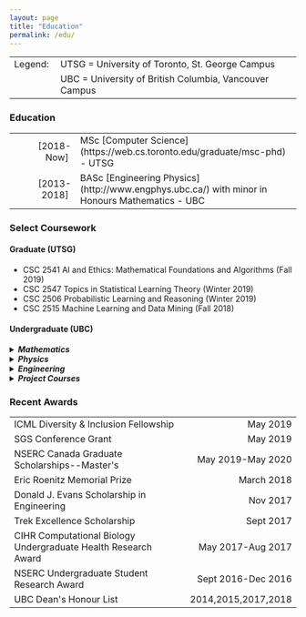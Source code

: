 ```yaml
---
layout: page
title: "Education"
permalink: /edu/
---
```


<table>
    <tr>
        <td style="text-align: right;">Legend:&nbsp;</td>
        <td style="text-align: left;">UTSG = University of Toronto, St. George Campus</td>
    </tr>
    <tr>
        <td></td>
        <td style="text-align: left;">UBC = University of British Columbia, Vancouver Campus</td>
    </tr>
</table>

### Education

<table>
    <tr>
        <td style="width: 100px; text-align: right;">[2018-Now]&nbsp;</td>
        <td style="text-align: left;">MSc [Computer Science](https://web.cs.toronto.edu/graduate/msc-phd) - UTSG</td>
    </tr>
        <td style="width: 100px; text-align: right;">[2013-2018]&nbsp;</td>
        <td style="text-align: left;">BASc [Engineering Physics](http://www.engphys.ubc.ca/) with minor in Honours Mathematics - UBC</td> 
</table>

### Select Coursework

#### Graduate (UTSG)

* CSC 2541 AI and Ethics: Mathematical Foundations and Algorithms (Fall 2019)
* CSC 2547 Topics in Statistical Learning Theory (Winter 2019)
* CSC 2506 Probabilistic Learning and Reasoning (Winter 2019)
* CSC 2515 Machine Learning and Data Mining (Fall 2018)

#### Undergraduate (UBC)

<details><summary><h5 style="display: inline">Mathematics</h5></summary>

<ul>
    <li> MATH 406 Variational and Approximate Methods in Applied Mathematics</li>
    <li> MATH 424 Classical Differential Geometry</li>
    <li> MATH 400 Applied Partial Differential Equations</li>
    <li> MATH 345 Applied Nonlinear Dynamics and Chaos</li>
    <li> MATH 322 Introduction to Group Theory</li>
    <li> MATH 320 Real Analysis I</li>
    <li> MATH 318 Probability with Physical Applications</li>
    <li> MATH 307 Applied Linear Algebra</li>
    <li> MATH 305 Applied Complex Analysis</li>
    <li> MATH 257 Partial Differential Equations</li>
    <li> MATH 255 Ordinary Differential Equations</li>
    <li> MATH 217 Multivariable and Vector Calculus</li>
    <li> MATH 221 Matrix Algebra</li>
</ul>
</details>

<details><summary><h5 style="display: inline">Physics</h5></summary>

<ul>
    <li> PHYS 408 Optics</li>
    <li> PHYS 403 Statistical Mechanics</li>
    <li> PHYS 401 Electromagnetic Theory</li>
    <li> PHYS 350 Applications of Classical Mechanics</li>
    <li> PHYS 304 Introduction to Quantum Mechanics</li>
    <li> PHYS 301 Electricity and Magnetism</li>
</ul>
</details>

<details><summary><h5 style="display: inline">Engineering</h5></summary>

<ul>
    <li> ELEC 341 Systems and Control</li>
    <li> ELEC 301 Electronic Circuits</li>
    <li> CPEN 312 Digital Systems and Microcomputers</li>
... and many more!
</ul>
</details>

<details><summary><h5 style="display: inline">Project Courses</h5></summary>

<ul>
    <li> ENPH 479 Engineering Physics Project II</li>
    <li> ENPH 459 Engineering Physics Project I</li>
</ul>
</details>

### Recent Awards

| | | 
|:---|---:| 
| ICML Diversity & Inclusion Fellowship | May 2019 |
| SGS Conference Grant | May 2019 |
| NSERC Canada Graduate Scholarships--Master's | May 2019-May 2020 |
| Eric Roenitz Memorial Prize | March 2018 |
| Donald J. Evans Scholarship in Engineering | Nov 2017 |
| Trek Excellence Scholarship | Sept 2017 |
| CIHR Computational Biology Undergraduate Health Research Award | May 2017-Aug 2017 |
| NSERC Undergraduate Student Research Award | Sept 2016-Dec 2016 |
| UBC Dean's Honour List | 2014,2015,2017,2018 |
